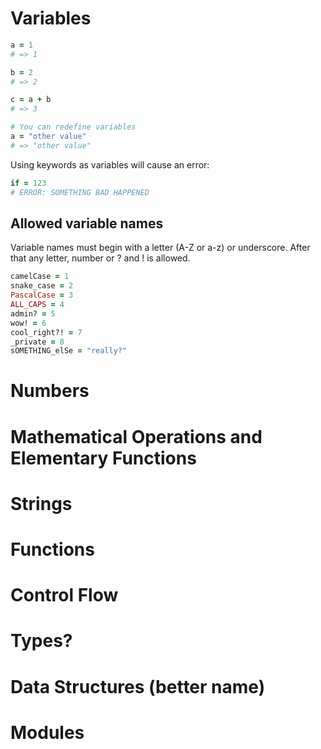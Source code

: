 # Variables

```ruby
a = 1
# => 1

b = 2
# => 2

c = a + b
# => 3

# You can redefine variables
a = "other value"
# => "other value"
```

Using keywords as variables will cause an error:

```ruby
if = 123
# ERROR: SOMETHING BAD HAPPENED
```

## Allowed variable names

Variable names must begin with a letter (A-Z or a-z) or underscore. After that any letter, number or ? and ! is allowed.

```ruby
camelCase = 1
snake_case = 2
PascalCase = 3
ALL_CAPS = 4
admin? = 5
wow! = 6
cool_right?! = 7
_private = 8
sOMETHING_elSe = "really?"
```

# Numbers

# Mathematical Operations and Elementary Functions

# Strings

# Functions

# Control Flow

# Types?

# Data Structures (better name)

# Modules
